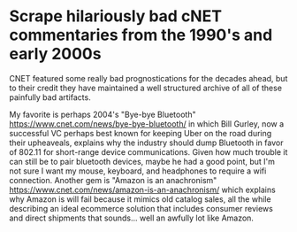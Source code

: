 # Scrape hilariously bad cNET commentaries from the 1990's and early 2000s

CNET featured some really bad prognostications for the decades ahead, but to their credit they have maintained a well structured archive of all of these painfully bad artifacts.

My favorite is perhaps 2004's "Bye-bye Bluetooth" https://www.cnet.com/news/bye-bye-bluetooth/ in which Bill Gurley, now a successful VC perhaps best known for keeping Uber on the road during their upheaveals, explains why the industry should dump Bluetooth in favor of 802.11 for short-range device communications. Given how much trouble it can still be to pair bluetooth devices, maybe he had a good point, but I'm not sure I want my mouse, keyboard, and headphones to require a wifi connection. Another gem is "Amazon is an anachronism" https://www.cnet.com/news/amazon-is-an-anachronism/ which explains why Amazon is will fail because it mimics old catalog sales, all the while describing an ideal ecommerce solution that includes consumer reviews and direct shipments that sounds... well an awfully lot like Amazon.